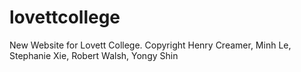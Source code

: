# lovettcollege
New Website for Lovett College.
Copyright Henry Creamer, Minh Le, Stephanie Xie, Robert Walsh, Yongy Shin
